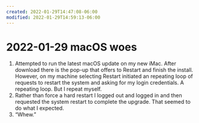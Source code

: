 ```yaml
---
created: 2022-01-29T14:47:08-06:00
modified: 2022-01-29T14:59:13-06:00
---
```


# 2022-01-29 macOS woes

1. Attempted to run the latest macOS update on my new iMac. After download there is the pop-up that offers to Restart and finish the install. However, on my machine selecting Restart initiated an repeating loop of requests to restart the system and asking for my login credentials. A repeating loop. But I repeat myself.
2. Rather than force a hard restart I logged out and logged in and then requested the system restart to complete the upgrade. That seemed to do what I expected.
3. “Whew.”
